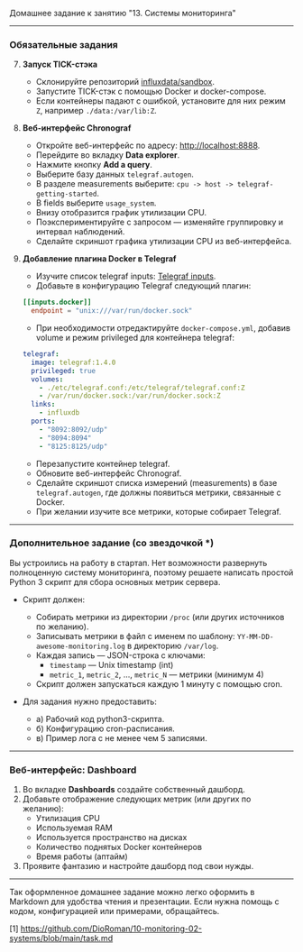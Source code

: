 Домашнее задание к занятию "13. Системы мониторинга"
***

### Обязательные задания

7. **Запуск TICK-стэка**
   - Склонируйте репозиторий [influxdata/sandbox](https://github.com/influxdata/sandbox/tree/master).
   - Запустите TICK-стэк с помощью Docker и docker-compose.
   - Если контейнеры падают с ошибкой, установите для них режим `Z`, например `./data:/var/lib:Z`.

8. **Веб-интерфейс Chronograf**
   - Откройте веб-интерфейс по адресу: [http://localhost:8888](http://localhost:8888).
   - Перейдите во вкладку **Data explorer**.
   - Нажмите кнопку **Add a query**.
   - Выберите базу данных `telegraf.autogen`.
   - В разделе measurements выберите: `cpu -> host -> telegraf-getting-started`.
   - В fields выберите `usage_system`.
   - Внизу отобразится график утилизации CPU.
   - Поэкспериментируйте с запросом — изменяйте группировку и интервал наблюдений.
   - Сделайте скриншот графика утилизации CPU из веб-интерфейса.

9. **Добавление плагина Docker в Telegraf**
   - Изучите список telegraf inputs: [Telegraf inputs](https://github.com/influxdata/telegraf/tree/master/plugins/inputs).
   - Добавьте в конфигурацию Telegraf следующий плагин:

   ```toml
   [[inputs.docker]]
     endpoint = "unix:///var/run/docker.sock"
   ```

   - При необходимости отредактируйте `docker-compose.yml`, добавив volume и режим privileged для контейнера telegraf:

   ```yaml
   telegraf:
     image: telegraf:1.4.0
     privileged: true
     volumes:
       - ./etc/telegraf.conf:/etc/telegraf/telegraf.conf:Z
       - /var/run/docker.sock:/var/run/docker.sock:Z
     links:
       - influxdb
     ports:
       - "8092:8092/udp"
       - "8094:8094"
       - "8125:8125/udp"
   ```

   - Перезапустите контейнер telegraf.
   - Обновите веб-интерфейс Chronograf.
   - Сделайте скриншот списка измерений (measurements) в базе `telegraf.autogen`, где должны появиться метрики, связанные с Docker.
   - При желании изучите все метрики, которые собирает Telegraf.

***

### Дополнительное задание (со звездочкой *)

Вы устроились на работу в стартап. Нет возможности развернуть полноценную систему мониторинга, поэтому решаете написать простой Python 3 скрипт для сбора основных метрик сервера.

- Скрипт должен:
  - Собирать метрики из директории `/proc` (или других источников по желанию).
  - Записывать метрики в файл с именем по шаблону: `YY-MM-DD-awesome-monitoring.log` в директорию `/var/log`.
  - Каждая запись — JSON-строка с ключами:
    - `timestamp` — Unix timestamp (int)
    - `metric_1`, `metric_2`, ..., `metric_N` — метрики (минимум 4)
  - Скрипт должен запускаться каждую 1 минуту с помощью cron.

- Для задания нужно предоставить:
  - а) Рабочий код python3-скрипта.
  - б) Конфигурацию cron-расписания.
  - в) Пример лога с не менее чем 5 записями.

***

### Веб-интерфейс: Dashboard

1. Во вкладке **Dashboards** создайте собственный дашборд.
2. Добавьте отображение следующих метрик (или других по желанию):
   - Утилизация CPU
   - Используемая RAM
   - Используется пространство на дисках
   - Количество поднятых Docker контейнеров
   - Время работы (аптайм)
3. Проявите фантазию и настройте дашборд под свои нужды.

***

Так оформленное домашнее задание можно легко оформить в Markdown для удобства чтения и презентации. Если нужна помощь с кодом, конфигурацией или примерами, обращайтесь.

[1] https://github.com/DioRoman/10-monitoring-02-systems/blob/main/task.md
